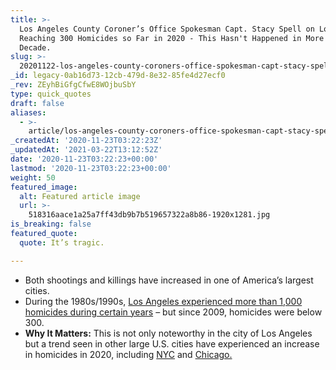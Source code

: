 ```yaml
---
title: >-
  Los Angeles County Coroner’s Office Spokesman Capt. Stacy Spell on Los Angeles
  Reaching 300 Homicides so Far in 2020 - This Hasn't Happened in More than a
  Decade.
slug: >-
  20201122-los-angeles-county-coroners-office-spokesman-capt-stacy-spell-on-los-angeles-reaching-300-homicides-so-far-in-2020-this-hasnt-happened-in-more-than-a-decade
_id: legacy-0ab16d73-12cb-479d-8e32-85fe4d27ecf0
_rev: ZEyhBiGfgCfwE8WOjbuSbY
type: quick_quotes
draft: false
aliases:
  - >-
    article/los-angeles-county-coroners-office-spokesman-capt-stacy-spell-on-los-angeles-reaching-300-homicides-so-far-in-2020-this-hasnt-happened-in-more-than-a-decade/
_createdAt: '2020-11-23T03:22:23Z'
_updatedAt: '2021-03-22T13:12:52Z'
date: '2020-11-23T03:22:23+00:00'
lastmod: '2020-11-23T03:22:23+00:00'
weight: 50
featured_image:
  alt: Featured article image
  url: >-
    518316aace1a25a7ff43db9b7b519657322a8b86-1920x1281.jpg
is_breaking: false
featured_quote:
  quote: It’s tragic.

---
```

* Both shootings and killings have increased in one of America’s largest cities.
* During the 1980s/1990s, [Los Angeles experienced more than 1,000 homicides during certain years](https://www.latimes.com/california/story/2020-11-22/los-angeles-hits-300-homicides-first-time-in-a-decade) – but since 2009, homicides were below 300.
* **Why It Matters:** This is not only noteworthy in the city of Los Angeles but a trend seen in other large U.S. cities have experienced an increase in homicides in 2020, including [NYC](https://www.ny1.com/nyc/all-boroughs/news/2020/09/15/at-least-321-murders-in-nyc-this-year---the-largest-increase-in-decades---nypd-stats-show) and [Chicago.](https://chicago.suntimes.com/crime/2020/11/18/21573378/chicago-homicides-700-murders-2020-gun-violence-shootings)